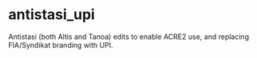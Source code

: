# antistasi_upi
Antistasi (both Altis and Tanoa) edits to enable ACRE2 use, and replacing FIA/Syndikat branding with UPI.
